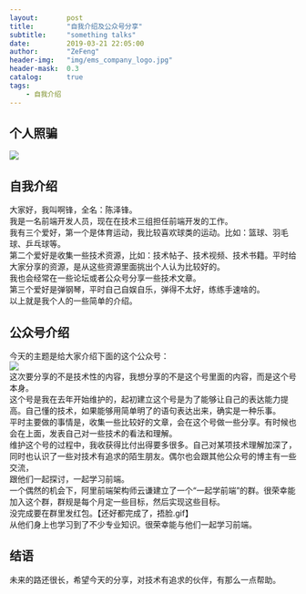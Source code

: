 ```yaml
---
layout:       post
title:        "自我介绍及公众号分享"
subtitle:     "something talks"
date:         2019-03-21 22:05:00
author:       "ZeFeng"
header-img:   "img/ems_company_logo.jpg"
header-mask:  0.3
catalog:      true
tags:
    - 自我介绍
---
```

## 个人照骗
<img src="https://00feng00.github.io/img/zefeng.jpg"><br>

## 自我介绍
大家好，我叫啊锋，全名：陈泽锋。<br>
我是一名前端开发人员，现在在技术三组担任前端开发的工作。<br>
我有三个爱好，第一个是体育运动，我比较喜欢球类的运动。比如：篮球、羽毛球、乒乓球等。<br>
第二个爱好是收集一些技术资源，比如：技术帖子、技术视频、技术书籍。平时给大家分享的资源，是从这些资源里面挑出个人认为比较好的。<br>
我也会经常在一些论坛或者公众号分享一些技术文章。<br>
第三个爱好是弹钢琴，平时自己自娱自乐，弹得不太好，练练手速啥的。<br>
以上就是我个人的一些简单的介绍。<br>

## 公众号介绍
今天的主题是给大家介绍下面的这个公众号：<br>
<img src="https://00feng00.github.io/img/wechatOfficialAccounts.jpg"><br>
这次要分享的不是技术性的内容，我想分享的不是这个号里面的内容，而是这个号本身。<br>
这个号是我在去年开始维护的，起初建立这个号是为了能够让自己的表达能力提高。自己懂的技术，如果能够用简单明了的语句表达出来，确实是一种乐事。<br>
平时主要做的事情是，收集一些比较好的文章，会在这个号做一些分享。有时候也会在上面，发表自己对一些技术的看法和理解。<br>
维护这个号的过程中，我收获得比付出得要多很多。自己对某项技术理解加深了，同时也认识了一些对技术有追求的陌生朋友。偶尔也会跟其他公众号的博主有一些交流，<br>
跟他们一起探讨，一起学习前端。<br>
一个偶然的机会下，阿里前端架构师云谦建立了一个“一起学前端”的群。很荣幸能加入这个群，群规是每个月定一些目标，然后实现这些目标。<br>
没完成要在群里发红包。【还好都完成了，捂脸.gif】<br>从他们身上也学习到了不少专业知识。很荣幸能与他们一起学习前端。<br>


## 结语
未来的路还很长，希望今天的分享，对技术有追求的伙伴，有那么一点帮助。


